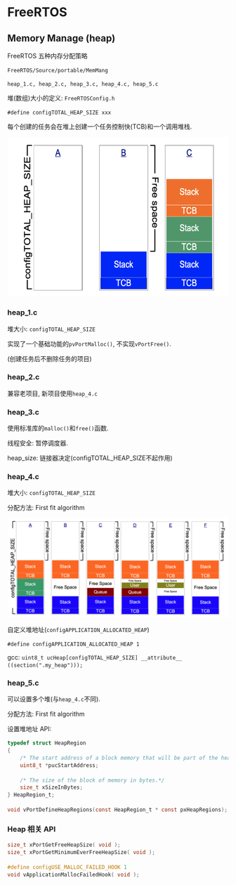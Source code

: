 # FreeRTOS

## Memory Manage (heap)

FreeRTOS 五种内存分配策略 

`FreeRTOS/Source/portable/MemMang`

`heap_1.c, heap_2.c, heap_3.c, heap_4.c, heap_5.c`

堆(数组)大小的定义: `FreeRTOSConfig.h`

`#define configTOTAL_HEAP_SIZE xxx`

每个创建的任务会在堆上创建一个任务控制快(TCB)和一个调用堆栈.

![heap_show](images/heap_show.png)

### heap_1.c

堆大小: `configTOTAL_HEAP_SIZE`

实现了一个基础功能的`pvPortMalloc()`, 不实现`vPortFree()`.

(创建任务后不删除任务的项目)

### heap_2.c

兼容老项目, 新项目使用`heap_4.c`

### heap_3.c

使用标准库的`malloc()`和`free()`函数.

线程安全: 暂停调度器.

heap_size: 链接器决定(configTOTAL_HEAP_SIZE不起作用)

### heap_4.c

堆大小: `configTOTAL_HEAP_SIZE`

分配方法: First fit algorithm

![heap_4_schema](images/head_4_schema.png)

自定义堆地址(`configAPPLICATION_ALLOCATED_HEAP`)

`#define configAPPLICATION_ALLOCATED_HEAP 1`

gcc:
`uint8_t ucHeap[configTOTAL_HEAP_SIZE] __attribute__ ((section(".my_heap")));`

### heap_5.c

可以设置多个堆(与`heap_4.c`不同).

分配方法: First fit algorithm

设置堆地址 API:

```c
typedef struct HeapRegion
{
    /* The start address of a block memory that will be part of the heap.*/
    uint8_t *pucStartAddress;

    /* The size of the block of memory in bytes.*/
    size_t xSizeInBytes;
} HeapRegion_t;

void vPortDefineHeapRegions(const HeapRegion_t * const pxHeapRegions);
```

### Heap 相关 API

```c
size_t xPortGetFreeHeapSize( void );
size_t xPortGetMinimumEverFreeHeapSize( void );

#define configUSE_MALLOC_FAILED_HOOK 1
void vApplicationMallocFailedHook( void );
```

